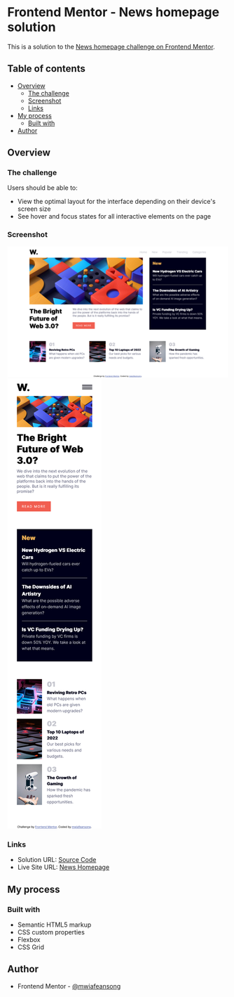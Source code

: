 # Frontend Mentor - News homepage solution

This is a solution to the [News homepage challenge on Frontend Mentor](https://www.frontendmentor.io/challenges/news-homepage-H6SWTa1MFl).

## Table of contents

- [Overview](#overview)
  - [The challenge](#the-challenge)
  - [Screenshot](#screenshot)
  - [Links](#links)
- [My process](#my-process)
  - [Built with](#built-with)
- [Author](#author)

## Overview

### The challenge

Users should be able to:

- View the optimal layout for the interface depending on their device's screen size
- See hover and focus states for all interactive elements on the page

### Screenshot

![Desktop view](./assets/images/desktop.png)
![Mobile view](./assets/images/mobile.png)

### Links

- Solution URL: [Source Code](https://github.com/mwiafeansong/FrontEnd-Projects/tree/master/news-homepage-main)
- Live Site URL: [News Homepage](https://mwiafeansong.github.io/FrontEnd-Projects/news-homepage-main/index.html)

## My process

### Built with

- Semantic HTML5 markup
- CSS custom properties
- Flexbox
- CSS Grid

## Author

- Frontend Mentor - [@mwiafeansong](https://www.frontendmentor.io/profile/mwiafeansong)
